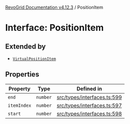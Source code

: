 [RevoGrid Documentation v4.12.3](README.md) / PositionItem

# Interface: PositionItem

## Extended by

- [`VirtualPositionItem`](Interface.VirtualPositionItem.md)

## Properties

| Property | Type | Defined in |
| ------ | ------ | ------ |
| `end` | `number` | [src/types/interfaces.ts:599](https://github.com/revolist/revogrid/blob/d8faaf908685ef9767dc3ea8ccad1628e41fbf76/src/types/interfaces.ts#L599) |
| `itemIndex` | `number` | [src/types/interfaces.ts:597](https://github.com/revolist/revogrid/blob/d8faaf908685ef9767dc3ea8ccad1628e41fbf76/src/types/interfaces.ts#L597) |
| `start` | `number` | [src/types/interfaces.ts:598](https://github.com/revolist/revogrid/blob/d8faaf908685ef9767dc3ea8ccad1628e41fbf76/src/types/interfaces.ts#L598) |
